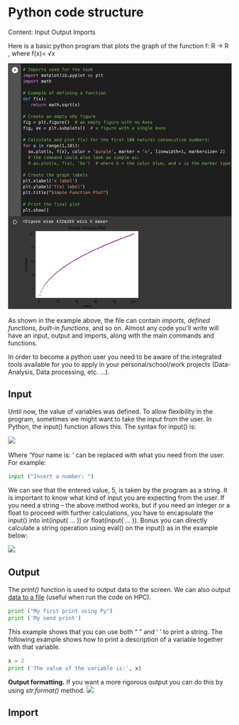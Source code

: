 # Python code structure

Content:
  Input
  Output
  Imports
  
Here is a basic python program that plots the graph of the function f: R → R , where  f(x)= √x

![Example of a basic py code](https://github.com/UNT-RITS/Tutorials/blob/master/Basic_Python/code_structure.png)

As shown in the example above, the file can contain _imports, defined functions, built-in functions_, and so on. Almost any code you'll write will have an input, output and imports, along with the main commands and functions.

In order to become a python user you need to be aware of the integrated tools available for you to apply in your 
personal/school/work projects (Data-Analysis, Data processing, etc. …). 
 
## Input

Until now, the value of variables was defined. To allow flexibility in the program, sometimes we might want to take the input from the user. In Python, the input() function allows this. 
The syntax for input() is:

![](https://github.com/UNT-RITS/Tutorials/blob/master/Basic_Python/code_structure2.png)

Where ‘Your name is: ‘ can be replaced with what you need from the user. For example:

``` python 
input ("Insert a number: ")
```

We can see that the entered value, 5, is taken by the program as a string. 
It is important to know what kind of input you are expecting from the user. 
If you need a string – the above method works, but if you need an integer or a float to proceed with further calculations, you have to encapsulate the input() into int(input( … )) or float(input( … )). 
Bonus you can directly calculate a string operation using eval() on the input() as in the example below: 

![](https://github.com/UNT-RITS/Tutorials/blob/master/Basic_Python/code_structure3.png)

## Output
The _print()_ function is used to output data to the screen. We can also output [data to a file](https://www.programiz.com/python-programming/file-operation) (useful when run the code on HPC). 

``` python 
print ("My first print using Py")
print ('My send print')
```

This example shows that you can use both “ ” and ‘ ’ to print a string.
The following example shows how to print a description of a variable together with that variable.

``` python 
x = 2
print ('The value of the variable is:', x)
```

**Output formatting.** If you want a more rigorous output you can do this by using _str.format()_ method.
![](https://github.com/UNT-RITS/Tutorials/blob/master/Basic_Python/code_structure1.png)

## Import
